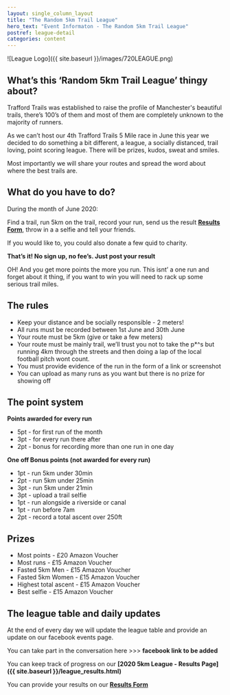 ```yaml
---
layout: single_column_layout
title: "The Random 5km Trail League"
hero_text: "Event Informaton - The Random 5km Trail League"
postref: league-detail
categories: content
---
```


![League Logo]({{ site.baseurl }}/images/720LEAGUE.png)

## What’s this ‘Random 5km Trail League’ thingy about?

Trafford Trails was established to raise the profile of Manchester's beautiful trails, there’s 100’s of them and most of them are completely unknown to the majority of runners.

As we can’t host our 4th Trafford Trails 5 Mile race in June this year we decided to do something a bit different, a league, a socially distanced, trail loving, point scoring league. There will be prizes, kudos, sweat and smiles.

Most importantly we will share your routes and spread the word about where the best trails are.

## What do you have to do?

During the month of June 2020:

Find a trail, run 5km on the trail, record your run, send us the result **[Results Form](https://forms.gle/qj8BkYTRqWScu5hz5)**, throw in a a selfie and tell your friends. 

If you would like to, you could also donate a few quid to charity.

**That’s it! No sign up, no fee’s. Just post your result**

OH! And you get more points the more you run. This isnt’ a one run and forget about it thing, if you want to win you will need to rack up some serious trail miles.

## The rules

* Keep your distance and be socially responsible - 2 meters!
* All runs must be recorded between 1st June and 30th June
* Your route must be 5km (give or take a few meters)
* Your route must be mainly trail, we’ll trust you not to take the p*^s but running 4km through the streets and then doing a lap of the local football pitch wont count.
* You must provide evidence of the run in the form of a link or screenshot
* You can upload as many runs as you want but there is no prize for showing off

## The point system

**Points awarded for every run**

* 5pt - for first run of the month
* 3pt - for every run there after
* 2pt - bonus for recording more than one run in one day

**One off Bonus points (not awarded for every run)**

* 1pt - run 5km under 30min
* 2pt - run 5km under 25min
* 3pt - run 5km under 21min
* 3pt - upload a trail selfie
* 1pt - run alongside a riverside or canal
* 1pt - run before 7am
* 2pt - record a total ascent over 250ft

## Prizes

* Most points - £20 Amazon Voucher
* Most runs - £15 Amazon Voucher
* Fasted 5km Men - £15 Amazon Voucher
* Fasted 5km Women - £15 Amazon Voucher
* Highest total ascent - £15 Amazon Voucher
* Best selfie - £15 Amazon Voucher

## The league table and daily updates

At the end of every day we will update the league table and provide an update on our facebook events page.

You can take part in the conversation here >>> **facebook link to be added**

You can keep track of progress on our **[2020 5km League - Results Page]({{ site.baseurl }}/league_results.html)**

You can provide your results on our **[Results Form](https://forms.gle/qj8BkYTRqWScu5hz5)**

